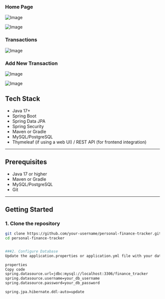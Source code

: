 ### Home Page ###

![Image](https://github.com/user-attachments/assets/516cb3e0-0e69-47f9-84c8-3ef72ef7eb60)

![Image](https://github.com/user-attachments/assets/5183f13d-3c6a-4244-84b7-629706c28132)

### Transactions ###

![Image](https://github.com/user-attachments/assets/1a3ff388-5449-4a37-a21d-7c533de72991)

### Add New Transaction ###

![Image](https://github.com/user-attachments/assets/155536db-4193-448f-8854-acc9204ebe8f)

![Image](https://github.com/user-attachments/assets/e1ce4ae7-1701-4b56-aff6-c08adb2379aa)


## Tech Stack

- Java 17+
- Spring Boot
- Spring Data JPA
- Spring Security
- Maven or Gradle
- MySQL/PostgreSQL
- Thymeleaf (if using a web UI) / REST API (for frontend integration)

---

## Prerequisites

- Java 17 or higher
- Maven or Gradle
- MySQL/PostgreSQL
- Git

---

## Getting Started

### 1. Clone the repository

```bash
git clone https://github.com/your-username/personal-finance-tracker.git
cd personal-finance-tracker


###2. Configure Database
Update the application.properties or application.yml file with your database credentials:

properties
Copy code
spring.datasource.url=jdbc:mysql://localhost:3306/finance_tracker
spring.datasource.username=your_db_username
spring.datasource.password=your_db_password

spring.jpa.hibernate.ddl-auto=update
